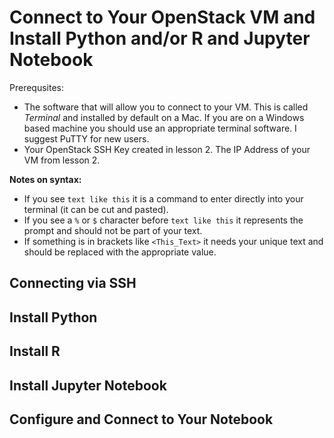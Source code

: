 # Connect to Your OpenStack VM and Install Python and/or R and Jupyter Notebook

Prerequsites: 
   * The software that will allow you to connect to your VM. This is called _Terminal_ and installed by default on a Mac. If you are on a Windows based machine you should use an appropriate terminal software. I suggest PuTTY for new users. 
   * Your OpenStack SSH Key created in lesson 2. The IP Address of your VM from lesson 2. 

**Notes on syntax:**
   * If you see ```text like this``` it is a command to enter directly into your terminal (it can be cut and pasted).
   * If you see a ```%``` or ```$``` character before ```text like this``` it represents the prompt and should not be part of your text.
   * If something is in brackets like ```<This_Text>``` it needs your unique text and should be replaced with the appropriate value. 

## Connecting via SSH

## Install Python

## Install R

## Install Jupyter Notebook

## Configure and Connect to Your Notebook
